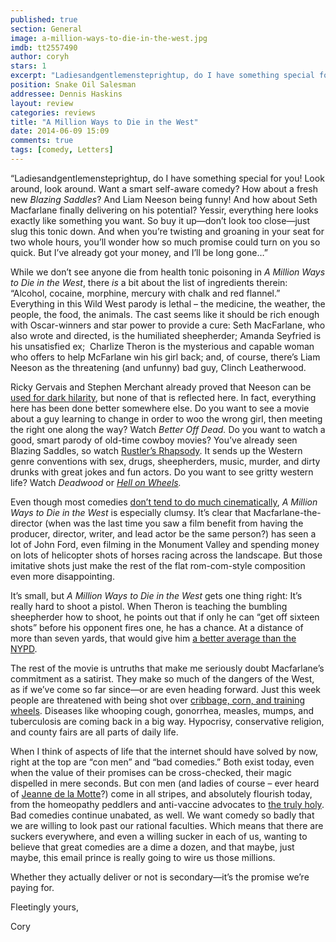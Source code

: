 ```yaml
---
published: true
section: General
image: a-million-ways-to-die-in-the-west.jpg
imdb: tt2557490
author: coryh
stars: 1
excerpt: "Ladiesandgentlemensteprightup, do I have something special for you! Look around, look around. Want a smart self-aware comedy?"
position: Snake Oil Salesman
addressee: Dennis Haskins
layout: review
categories: reviews
title: "A Million Ways to Die in the West"
date: 2014-06-09 15:09
comments: true
tags: [comedy, Letters]
---
```

<p>&ldquo;Ladiesandgentlemensteprightup, do I have something special for you! Look around, look around. Want a smart self-aware comedy? How about a fresh new <em>Blazing Saddles</em>? And Liam Neeson being funny! And how about Seth Macfarlane finally delivering on his potential? Yessir, everything here looks exactly like something you want. So buy it up&mdash;don&rsquo;t look too close&mdash;just slug this tonic down. And when you&rsquo;re twisting and groaning in your seat for two whole hours, you&rsquo;ll wonder how so much promise could turn on you so quick. But I&rsquo;ve already got your money, and I&rsquo;ll be long gone&hellip;&rdquo;</p>
<p>While we don&rsquo;t see anyone die from health tonic poisoning in <em>A Million Ways to Die in the West</em>, there <em>is</em> a bit about the list of ingredients therein: &#8220;Alcohol, cocaine, morphine, mercury with chalk and red flannel.&rdquo; Everything in this Wild West parody is lethal &ndash; the medicine, the weather, the people, the food, the animals. The cast seems like it should be rich enough with Oscar-winners and star power to provide a cure: Seth MacFarlane, who also wrote and directed, is the humiliated sheepherder; Amanda Seyfried is his unsatisfied ex;&nbsp; Charlize Theron is the mysterious and capable woman who offers to help McFarlane win his girl back; and, of course, there&rsquo;s Liam Neeson as the threatening (and unfunny) bad guy, Clinch Leatherwood.</p>
<p>Ricky Gervais and Stephen Merchant already proved that Neeson can be <a href="https://www.youtube.com/watch?v=MKTh7zBIcrM">used for dark hilarity</a>, but none of that is reflected here. In fact, everything here has been done better somewhere else. Do you want to see a movie about a guy learning to change in order to woo the wrong girl, then meeting the right one along the way? Watch <em>Better Off Dead. </em>Do you want to watch a good, smart parody of old-time cowboy movies? You&rsquo;ve already seen Blazing Saddles, so watch <a href="http://www.netflix.com/WiMovie/60036470">Rustler&rsquo;s Rhapsody</a>. It sends up the Western genre conventions with sex, drugs, sheepherders, music, murder, and dirty drunks with great jokes and fun actors. Do you want to see gritty western life? Watch <em>Deadwood</em> or <a href="http://www.netflix.com/WiMovie/70210883"><em>Hell on Wheels</em></a><em>.</em></p>
<p>Even though most comedies <a href="http://nofilmschool.com/2014/05/edgar-wright-physical-comedy-using-cinematography/?hvid=2dctpp">don&rsquo;t tend to do much cinematically</a>, <em>A</em> <em>Million Ways to Die in the West </em>is especially clumsy. It&rsquo;s clear that Macfarlane-the-director (when was the last time you saw a film benefit from having the producer, director, writer, and lead actor be the same person?) has seen a lot of John Ford, even filming in the Monument Valley and spending money on lots of helicopter shots of horses racing across the landscape. But those imitative shots just make the rest of the flat rom-com-style composition even more disappointing.&nbsp;</p>
<p>It&rsquo;s small, but <em>A Million Ways to Die in the West</em> gets one thing right: It&rsquo;s really hard to shoot a pistol. When Theron is teaching the bumbling sheepherder how to shoot, he points out that if only he can &ldquo;get off sixteen shots&rdquo; before his opponent fires one, he has a chance. At a distance of more than seven yards, that would give him <a href="http://www.pointshooting.com/1asop9.htm">a better average than the NYPD</a>.&nbsp;</p>
<p>The rest of the movie is untruths that make me seriously doubt Macfarlane&rsquo;s commitment as a satirist. They make so much of the dangers of the West, as if we&rsquo;ve come so far since&mdash;or are even heading forward. Just this week people are threatened with being shot over <a href="http://bringmethenews.com/2014/06/02/neighbor-pulls-gun-on-dad-teaching-daughter-to-ride-bike/">cribbage, corn, and training wheels</a>. Diseases like whooping cough, gonorrhea, measles, mumps, and tuberculosis are coming back in a big way. Hypocrisy, conservative religion, and county fairs are all parts of daily life.</p>
<p>When I think of aspects of life that the internet should have solved by now, right at the top are &ldquo;con men&rdquo; and &ldquo;bad comedies.&rdquo; Both exist today, even when the value of their promises can be cross-checked, their magic dispelled in mere seconds. But con men (and ladies of course &ndash; ever heard of <a href="https://en.wikipedia.org/wiki/Jeanne_of_Valois-Saint-R%2525C3%2525A9my">Jeanne de la Motte</a>?) come in all stripes, and absolutely flourish today, from the homeopathy peddlers and anti-vaccine advocates to <a href="https://www.youtube.com/watch?v=o6voAW_Go5Y&amp;feature=kp">the truly holy</a>. Bad comedies continue unabated, as well. We want comedy so badly that we are willing to look past our rational faculties. Which means that there are suckers everywhere, and even a willing sucker in each of us, wanting to believe that great comedies are a dime a dozen, and that maybe, just maybe, this email prince is really going to wire us those millions.&nbsp;</p>
<p>Whether they actually deliver or not is secondary&mdash;it&rsquo;s the promise we&rsquo;re paying for.</p>
<p>Fleetingly yours,</p>
<p>Cory</p>
